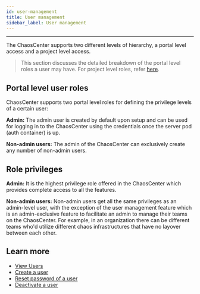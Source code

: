 ```yaml
---
id: user-management
title: User management
sidebar_label: User management
---
```


---

The ChaosCenter supports two different levels of hierarchy, a portal level access and a project level access.

> This section discusses the detailed breakdown of the portal level roles a user may have. For project level roles, refer [here](teaming.md).

## Portal level user roles

ChaosCenter supports two portal level roles for defining the privilege levels of a certain user:

**Admin:** The admin user is created by default upon setup and can be used for logging in to the ChaosCenter using the credentials once the server pod (auth container) is up.

**Non-admin users:** The admin of the ChaosCenter can exclusively create any number of non-admin users.

## Role privileges

**Admin:** It is the highest privilege role offered in the ChaosCenter which provides complete access to all the features.

**Non-admin users:** Non-admin users get all the same privileges as an admin-level user, with the exception of the user management feature which is an admin-exclusive feature to facilitate an admin to manage their teams on the ChaosCenter. For example, in an organization there can be different teams who'd utilize different chaos infrastructures that have no layover between each other.

## Learn more

- [View Users](../user-guides/view-user.md)
- [Create a user](../user-guides/create-user.md)
- [Reset password of a user](../user-guides/reset-password.md)
- [Deactivate a user](../user-guides/deactivate-user.md)
